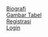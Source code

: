 [Biografi ](https://nasihangat.github.io/tes/Registrasi/) <br>
[Gambar Tabel ](https://nasihangat.github.io/tes/Registrasi/) <br>
[Registrasi ](https://nasihangat.github.io/tes/Registrasi/) <br>
[Login ](https://nasihangat.github.io/tes/Login/)
